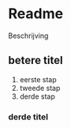 # Readme

Beschrijving 

## betere titel

1. eerste stap
2. tweede stap
3. derde stap

### derde titel 

